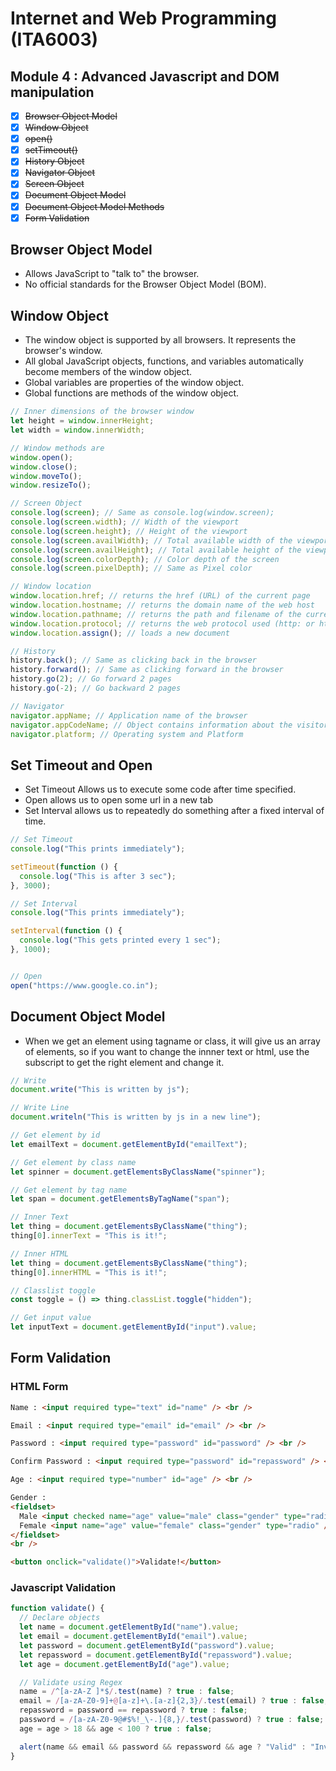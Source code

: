 # Internet and Web Programming (ITA6003)

## Module 4 : Advanced Javascript and DOM manipulation

- [x] ~~Browser Object Model~~
- [x] ~~Window Object~~
- [x] ~~open()~~
- [x] ~~setTimeout()~~
- [x] ~~History Object~~
- [x] ~~Navigator Object~~
- [x] ~~Screen Object~~
- [x] ~~Document Object Model~~
- [x] ~~Document Object Model Methods~~
- [x] ~~Form Validation~~

## Browser Object Model

- Allows JavaScript to "talk to" the browser.
- No official standards for the Browser Object Model (BOM).

## Window Object

- The window object is supported by all browsers. It represents the browser's window.
- All global JavaScript objects, functions, and variables automatically become members of the window object.
- Global variables are properties of the window object.
- Global functions are methods of the window object.

```js
// Inner dimensions of the browser window
let height = window.innerHeight;
let width = window.innerWidth;

// Window methods are
window.open();
window.close();
window.moveTo();
window.resizeTo();

// Screen Object
console.log(screen); // Same as console.log(window.screen);
console.log(screen.width); // Width of the viewport
console.log(screen.height); // Height of the viewport
console.log(screen.availWidth); // Total available width of the viewport
console.log(screen.availHeight); // Total available height of the viewport
console.log(screen.colorDepth); // Color depth of the screen
console.log(screen.pixelDepth); // Same as Pixel color

// Window location
window.location.href; // returns the href (URL) of the current page
window.location.hostname; // returns the domain name of the web host
window.location.pathname; // returns the path and filename of the current page
window.location.protocol; // returns the web protocol used (http: or https:)
window.location.assign(); // loads a new document

// History
history.back(); // Same as clicking back in the browser
history.forward(); // Same as clicking forward in the browser
history.go(2); // Go forward 2 pages
history.go(-2); // Go backward 2 pages

// Navigator
navigator.appName; // Application name of the browser
navigator.appCodeName; // Object contains information about the visitor's browser.
navigator.platform; // Operating system and Platform
```

## Set Timeout and Open

- Set Timeout Allows us to execute some code after time specified.
- Open allows us to open some url in a new tab
- Set Interval allows us to repeatedly do something after a fixed interval of time.

```js
// Set Timeout
console.log("This prints immediately");

setTimeout(function () {
  console.log("This is after 3 sec");
}, 3000);

// Set Interval
console.log("This prints immediately");

setInterval(function () {
  console.log("This gets printed every 1 sec");
}, 1000);


// Open
open("https://www.google.co.in");
```

## Document Object Model

- When we get an element using tagname or class, it will give us an array of elements, so if you want to change the innner text or html, use the subscript to get the right element and change it.

```js
// Write
document.write("This is written by js");

// Write Line
document.writeln("This is written by js in a new line");

// Get element by id
let emailText = document.getElementById("emailText");

// Get element by class name
let spinner = document.getElementsByClassName("spinner");

// Get element by tag name
let span = document.getElementsByTagName("span");

// Inner Text
let thing = document.getElementsByClassName("thing");
thing[0].innerText = "This is it!";

// Inner HTML
let thing = document.getElementsByClassName("thing");
thing[0].innerHTML = "This is it!";

// Classlist toggle
const toggle = () => thing.classList.toggle("hidden");

// Get input value
let inputText = document.getElementById("input").value;
```

## Form Validation

### HTML Form

```html
Name : <input required type="text" id="name" /> <br />

Email : <input required type="email" id="email" /> <br />

Password : <input required type="password" id="password" /> <br />

Confirm Password : <input required type="password" id="repassword" /> <br />

Age : <input required type="number" id="age" /> <br />

Gender :
<fieldset>
  Male <input checked name="age" value="male" class="gender" type="radio" /> 
  Female <input name="age" value="female" class="gender" type="radio" />
</fieldset>
<br />

<button onclick="validate()">Validate!</button>
```

### Javascript Validation

```js
function validate() {
  // Declare objects
  let name = document.getElementById("name").value;
  let email = document.getElementById("email").value;
  let password = document.getElementById("password").value;
  let repassword = document.getElementById("repassword").value;
  let age = document.getElementById("age").value;

  // Validate using Regex
  name = /^[a-zA-Z ]*$/.test(name) ? true : false;
  email = /[a-zA-Z0-9]+@[a-z]+\.[a-z]{2,3}/.test(email) ? true : false;
  repassword = password == repassword ? true : false;
  password = /[a-zA-Z0-9@#$%!_\-.]{8,}/.test(password) ? true : false;
  age = age > 18 && age < 100 ? true : false;

  alert(name && email && password && repassword && age ? "Valid" : "Invalid");
}
```
